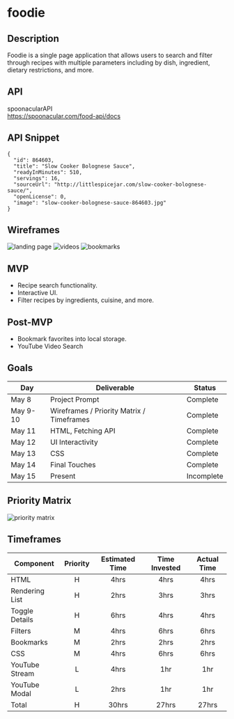 # foodie

## Description

Foodie is a single page application that allows users to search and filter through recipes with multiple parameters including by dish, ingredient, dietary restrictions, and more.

## API

spoonacularAPI  
https://spoonacular.com/food-api/docs

## API Snippet

```
{
  "id": 864603,
  "title": "Slow Cooker Bolognese Sauce",
  "readyInMinutes": 510,
  "servings": 16,
  "sourceUrl": "http://littlespicejar.com/slow-cooker-bolognese-sauce/",
  "openLicense": 0,
  "image": "slow-cooker-bolognese-sauce-864603.jpg"
}
```

## Wireframes

![landing page](https://git.generalassemb.ly/pcho90/foodie/blob/master/landing-page.jpg)
![videos](https://git.generalassemb.ly/pcho90/foodie/blob/master/videos.jpg)
![bookmarks](https://git.generalassemb.ly/pcho90/foodie/blob/master/bookmarks.jpg)

## MVP

- Recipe search functionality.
- Interactive UI.
- Filter recipes by ingredients, cuisine, and more.

## Post-MVP

- Bookmark favorites into local storage.
- YouTube Video Search

## Goals

| Day      | Deliverable                               | Status     |
| -------- | ----------------------------------------- | ---------- |
| May 8    | Project Prompt                            | Complete   |
| May 9-10 | Wireframes / Priority Matrix / Timeframes | Complete   |
| May 11   | HTML, Fetching API                        | Complete   |
| May 12   | UI Interactivity                          | Complete   |
| May 13   | CSS                                       | Complete   |
| May 14   | Final Touches                             | Complete   |
| May 15   | Present                                   | Incomplete |

## Priority Matrix

![priority matrix](https://git.generalassemb.ly/pcho90/foodie/blob/master/priority-matrix-1.jpg)

## Timeframes

| Component      | Priority | Estimated Time | Time Invested | Actual Time |
| -------------- | :------: | :------------: | :-----------: | :---------: |
| HTML           |    H     |      4hrs      |     4hrs      |    4hrs     |
| Rendering List |    H     |      2hrs      |     3hrs      |    3hrs     |
| Toggle Details |    H     |      6hrs      |     4hrs      |    4hrs     |
| Filters        |    M     |      4hrs      |     6hrs      |    6hrs     |
| Bookmarks      |    M     |      2hrs      |     2hrs      |    2hrs     |
| CSS            |    M     |      4hrs      |     6hrs      |    6hrs     |
| YouTube Stream |    L     |      4hrs      |      1hr      |     1hr     |
| YouTube Modal  |    L     |      2hrs      |      1hr      |     1hr     |
| Total          |    H     |     30hrs      |     27hrs     |    27hrs    |
